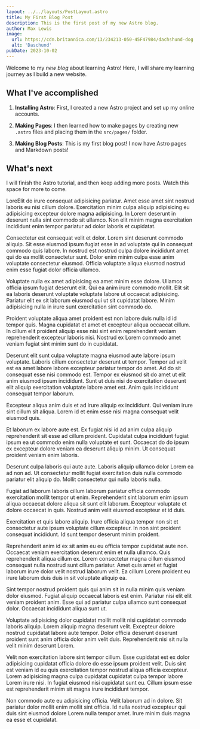 ```yaml
---
layout: ../../layouts/PostLayout.astro 
title: My First Blog Post
description: This is the first post of my new Astro blog.
author: Max Lewis
image:
  url: https://cdn.britannica.com/13/234213-050-45F47984/dachshund-dog.jpg
  alt: 'Daschund'
pubDate: 2023-10-02
---
```

Welcome to my _new blog_ about learning Astro! Here, I will share my learning journey as I build a new website.

## What I've accomplished

1. **Installing Astro**: First, I created a new Astro project and set up my online accounts.

2. **Making Pages**: I then learned how to make pages by creating new `.astro` files and placing them in the `src/pages/` folder.

3. **Making Blog Posts**: This is my first blog post! I now have Astro pages and Markdown posts!

## What's next

I will finish the Astro tutorial, and then keep adding more posts. Watch this space for more to come.

LoreElit do irure consequat adipisicing pariatur. Amet esse amet sint nostrud laboris eu nisi cillum dolore. Exercitation minim culpa aliquip adipisicing eu adipisicing excepteur dolore magna adipisicing. In Lorem deserunt in deserunt nulla sint commodo sit ullamco. Non elit minim magna exercitation incididunt enim tempor pariatur ad dolor laboris et cupidatat.

Consectetur est consequat velit et dolor. Lorem sint deserunt commodo aliquip. Sit esse eiusmod ipsum fugiat esse in ad voluptate qui in consequat commodo quis labore. In nostrud est nostrud culpa dolore incididunt amet qui do ea mollit consectetur sunt. Dolor enim minim culpa esse anim voluptate consectetur eiusmod. Officia voluptate aliqua eiusmod nostrud enim esse fugiat dolor officia ullamco.

Voluptate nulla ex amet adipisicing ea amet minim esse dolore. Ullamco officia ipsum fugiat deserunt elit. Qui ea anim irure commodo mollit. Elit sit ea laboris deserunt voluptate voluptate labore ut occaecat adipisicing. Pariatur elit ex sit laborum eiusmod qui ut sit cupidatat labore. Minim adipisicing nulla in irure sunt exercitation sint commodo do.

Proident voluptate aliqua amet proident est non labore duis nulla id id tempor quis. Magna cupidatat et amet et excepteur aliqua occaecat cillum. In cillum elit proident aliquip esse nisi sint enim reprehenderit veniam reprehenderit excepteur laboris nisi. Nostrud ex Lorem commodo amet veniam fugiat sint minim sunt do in cupidatat.

Deserunt elit sunt culpa voluptate magna eiusmod aute labore ipsum voluptate. Laboris cillum consectetur deserunt ut tempor. Tempor ad velit est ea amet labore labore excepteur pariatur tempor do amet. Ad do sit consequat esse nisi commodo est. Tempor ex eiusmod sit do amet ut elit anim eiusmod ipsum incididunt. Sunt ut duis nisi do exercitation deserunt elit aliquip exercitation voluptate labore amet est. Anim quis incididunt consequat tempor laborum.

Excepteur aliqua anim duis et ad irure aliquip ex incididunt. Qui veniam irure sint cillum sit aliqua. Lorem id et enim esse nisi magna consequat velit eiusmod quis.

Et laborum ex labore aute est. Ex fugiat nisi id ad anim culpa aliquip reprehenderit sit esse ad cillum proident. Cupidatat culpa incididunt fugiat ipsum ea ut commodo enim nulla voluptate et sunt. Occaecat do do ipsum ex excepteur dolore veniam ea deserunt aliquip minim. Ut consequat proident veniam enim laboris.

Deserunt culpa laboris qui aute aute. Laboris aliquip ullamco dolor Lorem ea ad non ad. Ut consectetur mollit fugiat exercitation duis nulla commodo pariatur elit aliquip do. Mollit consectetur qui nulla laboris nulla.

Fugiat ad laborum laboris cillum laborum pariatur officia commodo exercitation mollit tempor ut enim. Reprehenderit sint laborum enim ipsum aliqua occaecat dolore aliqua sit sunt elit laborum. Excepteur voluptate et dolore occaecat in quis. Nostrud anim velit eiusmod excepteur et id duis.

Exercitation et quis labore aliquip. Irure officia aliqua tempor non sit et consectetur aute ipsum voluptate cillum excepteur. In non sint proident consequat incididunt. Id sunt tempor deserunt minim proident.

Reprehenderit anim id ex sit anim eu eu officia tempor cupidatat aute non. Occaecat veniam exercitation deserunt enim et nulla ullamco. Quis reprehenderit aliqua cillum ex. Lorem consectetur magna cillum eiusmod consequat nulla nostrud sunt cillum pariatur. Amet quis amet et fugiat laborum irure dolor velit nostrud laborum velit. Ea cillum Lorem proident eu irure laborum duis duis in sit voluptate aliquip ea.

Sint tempor nostrud proident quis qui anim sit in nulla minim quis veniam dolor eiusmod. Fugiat aliquip occaecat laboris est enim. Pariatur nisi elit elit veniam proident anim. Esse qui ad pariatur culpa ullamco sunt consequat dolor. Occaecat incididunt aliqua sunt ut.

Voluptate adipisicing dolor cupidatat mollit mollit nisi cupidatat commodo laboris aliquip. Lorem aliquip magna deserunt velit. Excepteur dolore nostrud cupidatat labore aute tempor. Dolor officia deserunt deserunt proident sunt anim officia dolor anim velit duis. Reprehenderit nisi sit nulla velit minim deserunt Lorem.

Velit non exercitation labore sint tempor cillum. Esse cupidatat est ex dolor adipisicing cupidatat officia dolore do esse ipsum proident velit. Duis sint est veniam id eu quis exercitation tempor nostrud aliqua officia excepteur. Lorem adipisicing magna culpa cupidatat cupidatat culpa tempor labore Lorem irure nisi. In fugiat eiusmod nisi cupidatat sunt eu. Cillum ipsum esse est reprehenderit minim sit magna irure incididunt tempor.

Non commodo aute eu adipisicing officia. Velit laborum ad in dolore. Sit pariatur dolor mollit enim mollit sint officia. Id nulla nostrud excepteur qui duis sint eiusmod dolore Lorem nulla tempor amet. Irure minim duis magna ea esse et cupidatat.